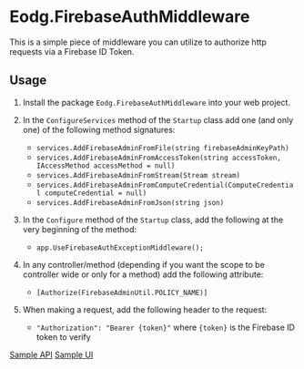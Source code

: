 # Eodg.FirebaseAuthMiddleware

This is a simple piece of middleware you can utilize to authorize http requests via a Firebase ID Token.

## Usage

1. Install the package `Eodg.FirebaseAuthMiddleware` into your web project.

1. In the `ConfigureServices` method of the `Startup` class add one (and only one) of the following method signatures:

   * `services.AddFirebaseAdminFromFile(string firebaseAdminKeyPath)`
   * `services.AddFirebaseAdminFromAccessToken(string accessToken, IAccessMethod accessMethod = null)`
   * `services.AddFirebaseAdminFromStream(Stream stream)`
   * `services.AddFirebaseAdminFromComputeCredential(ComputeCredential computeCredential = null)`
   * `services.AddFirebaseAdminFromJson(string json)`

1. In the `Configure` method of the `Startup` class, add the following at the very beginning of the method:

    * `app.UseFirebaseAuthExceptionMiddleware();`

1. In any controller/method (depending if you want the scope to be controller wide or only for a method) add the following attribute:

    * `[Authorize(FirebaseAdminUtil.POLICY_NAME)]`

1. When making a request, add the following header to the request:

    * `"Authorization": "Bearer {token}"` where `{token}` is the Firebase ID token to verify

[Sample API](./Eodg.FirebaseAuthMiddleware.SampleApi)
[Sample UI](./Eodg.FirebaseAuthMiddleware.SampleUI)